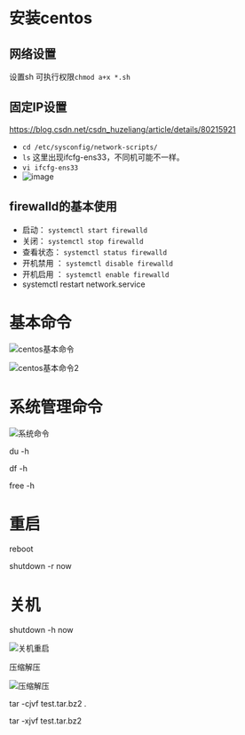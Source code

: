 # 安装centos

## 网络设置

设置sh 可执行权限`chmod a+x *.sh`

## 固定IP设置

<https://blog.csdn.net/csdn_huzeliang/article/details/80215921>

- `cd /etc/sysconfig/network-scripts/`
- `ls` 这里出现ifcfg-ens33，不同机可能不一样。
- `vi ifcfg-ens33`
- ![image](https://note.youdao.com/yws/public/resource/17074bd680458d1b464aa4f81d024b1b/xmlnote/A336BEB9A04D462D83A830AC87AA5A3B/3342)

## firewalld的基本使用

- 启动： `systemctl start firewalld`
- 关闭： `systemctl stop firewalld`
- 查看状态： `systemctl status firewalld`
- 开机禁用 ： `systemctl disable firewalld`
- 开机启用 ： `systemctl enable firewalld`
- systemctl restart network.service

# 基本命令

![centos基本命令](https://note.youdao.com/yws/public/resource/24c16b234326541cbc49d6e2b286429a/xmlnote/D4A82C4C451149568D310A5D41802E18/3537)

![centos基本命令2](https://note.youdao.com/yws/public/resource/24c16b234326541cbc49d6e2b286429a/xmlnote/DEC1ED5AA5B942DCB72693A6884EF79B/3540)

# 系统管理命令

![系统命令](https://note.youdao.com/yws/public/resource/24c16b234326541cbc49d6e2b286429a/xmlnote/C4777DED06474580BF71A73EDB167BE2/3538)

du -h

df -h

free -h

# 重启

reboot

shutdown -r now

# 关机

shutdown -h now

![关机重启](https://note.youdao.com/yws/public/resource/24c16b234326541cbc49d6e2b286429a/xmlnote/E3EEBB6343A5400D921E57ED9791BEEF/3541)

压缩解压

![压缩解压](https://note.youdao.com/yws/public/resource/24c16b234326541cbc49d6e2b286429a/xmlnote/03AD6993AF864CE9959716A0E89CF37C/3536)

tar -cjvf test.tar.bz2 .

tar -xjvf test.tar.bz2